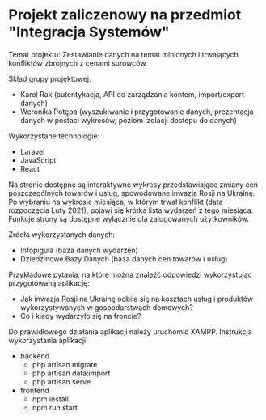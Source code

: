 # Projekt zaliczenowy na przedmiot "Integracja Systemów"

Temat projektu: Zestawianie danych na temat minionych i trwających konfliktów zbrojnych z cenami surowców.

Skład grupy projektowej: 
  - Karol Rak (autentykacja, API do zarządzania kontem, import/export danych)
  - Weronika Potępa (wyszukiwanie i przygotowanie danych, prezentacja danych w postaci wykresów, poziom izolacji dostepu do danych)

Wykorzystane technologie:
  - Laravel
  - JavaScript
  - React

Na stronie dostępne są interaktywne wykresy przedstawiające zmiany cen
poszczególnych towarów i usług, spowodowane inwazją Rosji na Ukrainę. 
Po wybraniu na wykresie miesiąca, w którym trwał konflikt (data
rozpoczęcia Luty 2021), pojawi się krótka lista wydarzeń z tego miesiąca.
Funkcje strony są dostępne wyłącznie dla zalogowanych użytkowników.

Źródła wykorzystanych danych:
  - Infopiguła (baza danych wydarzeń)
  - Dziedzinowe Bazy Danych (baza danych cen towarów i usług)

Przykładowe pytania, na które można znaleźć odpowiedzi
wykorzystując przygotowaną aplikację:
  - Jak inwazja Rosji na Ukrainę odbiła się na kosztach usług i produktów wykorzystywanych w gospodarstwach domowych?
  - Co i kiedy wydarzyło się na froncie?

Do prawidłowego działania aplikacji należy uruchomić XAMPP.
Instrukcja wykorzystania aplikacji:
 - backend
    - php artisan migrate
    - php artisan data:import
    - php artisan serve
 - frontend
    - npm install
    - npm run start
